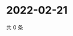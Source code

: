 # 2022-02-21

共 0 条

<!-- BEGIN WEIBO -->
<!-- 最后更新时间 Mon Feb 21 2022 00:19:08 GMT+0800 (China Standard Time) -->

<!-- END WEIBO -->
